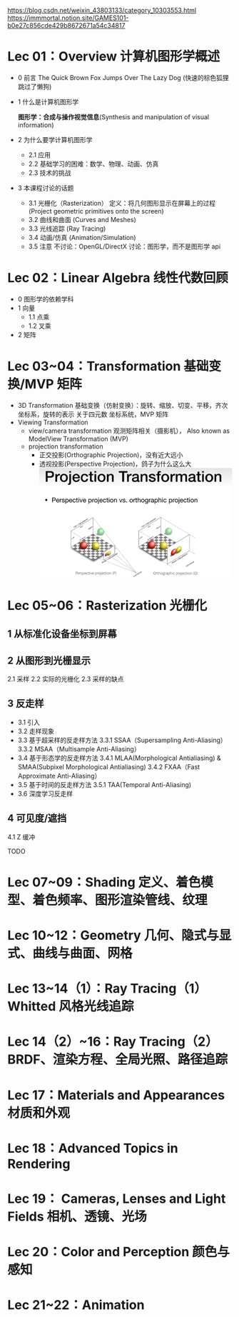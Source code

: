 https://blog.csdn.net/weixin_43803133/category_10303553.html
https://immmortal.notion.site/GAMES101-b0e27c856cde429b8672671a54c34817

# Lec 01：Overview 计算机图形学概述

- 0 前言
  The Quick Brown Fox Jumps Over The Lazy Dog (快速的棕色狐狸跳过了懒狗)
- 1 什么是计算机图形学

  **图形学：合成与操作视觉信息**(Synthesis and manipulation of visual information)

- 2 为什么要学计算机图形学
  - 2.1 应用
  - 2.2 基础学习的困难：数学、物理、动画、仿真
  - 2.3 技术的挑战
- 3 本课程讨论的话题
  - 3.1 光栅化（Rasterization）
    定义：将几何图形显示在屏幕上的过程(Project geometric primitives onto the screen)
  - 3.2 曲线和曲面 (Curves and Meshes)
  - 3.3 光线追踪 (Ray Tracing)
  - 3.4 动画/仿真 (Animation/Simulation)
  - 3.5 注意
    不讨论：OpenGL/DirectX
    讨论：图形学，而不是图形学 api

# Lec 02：Linear Algebra 线性代数回顾

- 0 图形学的依赖学科
- 1 向量
  - 1.1 点乘
  - 1.2 叉乘
- 2 矩阵

# Lec 03~04：Transformation 基础变换/MVP 矩阵

- 3D Transformation
  基础变换（仿射变换）：旋转、缩放、切变、平移，齐次坐标系，旋转的表示
  关于四元数
  坐标系统，MVP 矩阵
- Viewing Transformation
  - view/camera transformation 观测矩阵相关（摄影机），
    Also known as ModelView Transformation (MVP)
  - projection transformation
    - 正交投影(Orthographic Projection)，没有近大远小
    - 透视投影(Perspective Projection)，鸽子为什么这么大
      ![透视投影vs正交投影](image.png)

# Lec 05~06：Rasterization 光栅化

## 1 从标准化设备坐标到屏幕

## 2 从图形到光栅显示

2.1 采样
2.2 实际的光栅化
2.3 采样的缺点

## 3 反走样

- 3.1 引入
- 3.2 走样现象
- 3.3 基于超采样的反走样方法
  3.3.1 SSAA（Supersampling Anti-Aliasing）
  3.3.2 MSAA（Multisample Anti-Aliasing）
- 3.4 基于形态学的反走样方法
  3.4.1 MLAA(Morphological Antialiasing) & SMAA(Subpixel Morphological Antialiasing)
  3.4.2 FXAA（Fast Approximate Anti-Aliasing）
- 3.5 基于时间的反走样方法
  3.5.1 TAA(Temporal Anti-Aliasing)
- 3.6 深度学习反走样

## 4 可见度/遮挡

4.1 Z 缓冲

TODO

# Lec 07~09：Shading 定义、着色模型、着色频率、图形渲染管线、纹理

# Lec 10~12：Geometry 几何、隐式与显式、曲线与曲面、网格

# Lec 13~14（1）：Ray Tracing（1） Whitted 风格光线追踪

# Lec 14（2）~16：Ray Tracing（2） BRDF、渲染方程、全局光照、路径追踪

# Lec 17：Materials and Appearances 材质和外观

# Lec 18：Advanced Topics in Rendering

# Lec 19： Cameras, Lenses and Light Fields 相机、透镜、光场

# Lec 20：Color and Perception 颜色与感知

# Lec 21~22：Animation
